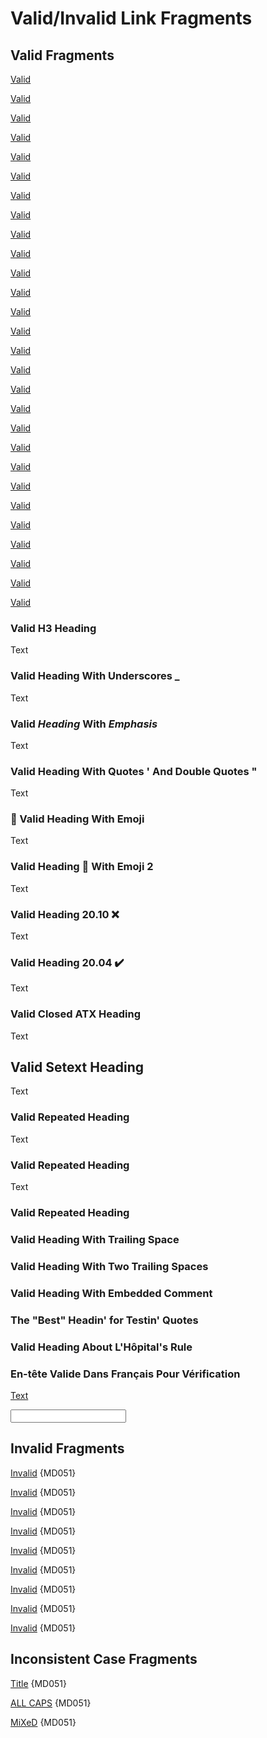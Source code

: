 # Valid/Invalid Link Fragments

## Valid Fragments

[Valid](#validinvalid-link-fragments)

[Valid](#valid-fragments)

[Valid](#valid-h3-heading)

[Valid](#valid-heading-with-underscores-_)

[Valid](#valid-heading-with-emphasis)

[Valid](#valid-heading-with-quotes--and-double-quotes-)

[Valid](#-valid-heading-with-emoji)

[Valid](#valid-heading--with-emoji-2)

[Valid](#valid-heading-2010-)

[Valid](#valid-heading-2004-%EF%B8%8F)

[Valid](#valid-closed-atx-heading)

[Valid](#valid-setext-heading)

[Valid](#valid-repeated-heading)

[Valid](#valid-repeated-heading-1)

[Valid](#valid-repeated-heading-2)

[Valid](#valid-heading-with-trailing-space-)

[Valid](#valid-heading-with-two-trailing-spaces--)

[Valid](#valid-heading-with-embedded--comment)

[Valid](#the-best-headin-for-testin-quotes)

[Valid](#valid-heading-about-lh%C3%B4pitals-rule)

[Valid](#en-t%C3%AAte-valide-dans-fran%C3%A7ais-pour-v%C3%A9rification)

[Valid](#namedlink)

[Valid](#idlink)

[Valid](#myident)

[Valid](#HREFandID)

[Valid](#id-for-other-element)

[Valid](#id-after-name)

[Valid][goodref]

### Valid H3 Heading

Text

### Valid Heading With Underscores _

Text

### Valid *Heading* With _Emphasis_

Text

### Valid Heading With Quotes ' And Double Quotes "

Text

### 🚀 Valid Heading With Emoji

Text

### Valid Heading 👀 With Emoji 2

Text

### Valid Heading 20.10 ❌

Text

### Valid Heading 20.04 ✔️

Text

### Valid Closed ATX Heading ###

Text

Valid Setext Heading
--------------------

Text

### Valid Repeated Heading

Text

### Valid Repeated Heading

Text

### Valid Repeated Heading

### Valid Heading With Trailing Space <!-- comment -->

### Valid Heading With Two Trailing Spaces  <!-- comment -->

### Valid Heading With Embedded <!-- comment --> Comment

### The "Best" Headin' for Testin' Quotes

### Valid Heading About L'Hôpital's Rule

### En-tête Valide Dans Français Pour Vérification

<a name="namedlink"></a>

<a id = idlink></a>

<a id="myident" name="myname"/>

<A href="https://example.com" id="HREFandID">Text</A>

<p id="id-for-other-element"></p>

<p name="name-for-other-element"></p>

<input name="name-should-be-ignored" id="id-after-name">

<a data-id="not-an-id-should-be-ignored">

[goodref]: #namedlink

## Invalid Fragments

[Invalid](#valid-heading-2004-) {MD051}

[Invalid](#valid-repeated-heading-3) {MD051}

[Invalid](#invalid-fragment) {MD051}

[Invalid](#myname) {MD051}

[Invalid](#hrefandid) {MD051}

[Invalid](#name-for-other-element) {MD051}

[Invalid](#name-should-be-ignored) {MD051}

[Invalid](#not-an-id-should-be-ignored) {MD051}

[Invalid][badref] {MD051}

[badref]: #missing

## Inconsistent Case Fragments

[Title](#Valid-Fragments) {MD051}

[ALL CAPS](#NAMEDLINK) {MD051}

[MiXeD][mixedref] {MD051}

[mixedref]: #idLINK

<!-- markdownlint-configure-file {
  "emphasis-style": false,
  "heading-style": false,
  "no-duplicate-heading": false,
  "MD054": false,
  "no-inline-html": false
} -->
